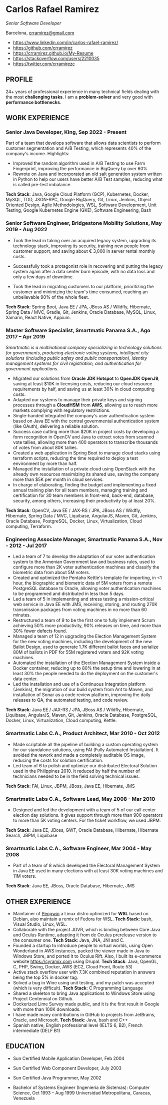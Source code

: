 # Carlos Rafael Ramirez
*Senior Software Developer*

Barcelona, crramirez@gmail.com

* https://www.linkedin.com/in/carlos-rafael-ramirez/
* https://github.com/crramirez
* https://crramirez.github.io/My-Resume
* https://stackoverflow.com/users/2210035
* https://twitter.com/crramirezc

## PROFILE
24+ years of professional experience in many technical fields dealing with the most **challenging tasks**. I am a **problem-solver** and very good with **performance bottlenecks**.

## WORK EXPERIENCE

### Senior Java Developer, King, Sep 2022 - Present

Part of a team that develops software that allows data scientists to perform customer segmentation and A/B Testing, which represents 40% of the company's income. Highlights:

* Improved the random algorithm used in A/B Testing to use Farm Fingerprint, improving the performance in BigQuery by over 60%
* Rewrote on Java and incorporated an old salt generation system written in Python to help our users have better A/B Test samples, reducing what is called pre-test imbalance.
  
**Tech Stack**:  Java, Google Cloud Platform (GCP), Kubernetes, Docker, MySQL, TDD, JSON-RPC, Google BigQuery, Git, Linux, Jenkins, Object Oriented Design, Agile Methodologies, WSL, Software Development, Unit Testing, Google Kubernetes Engine (GKE), Software Engineering, Bash

### Senior Software Engineer, Bridgestone Mobility Solutions, May 2019 - Aug 2022

* Took the lead in taking over an acquired legacy system, upgrading its technology stack, improving its security, training new people from customer support, and saving about € 3,000 in server rental monthly costs.

* Successfully took a protagonist role in recovering and putting the legacy system again after a data center burn episode, with no data loss and only a few days of downtime.

* Took the lead in migrating customers to our platform, prioritizing the customer and minimizing the team's time consumed, reaching an unbelievable 90% of the whole fleet. 

**Tech Stack**: Spring Boot, Java EE / JPA, JBoss AS / Wildfly, Hibernate, Spring Data / MVC, Gradle, Git, Jenkins, Oracle Database, MySQL, Linux, Xamarin, React Native, Appium.

### Master Software Specialist, Smartmatic Panama S.A., Ago 2017 – Apr 2019
*Smartmatic is a multinational company specializing in technology solutions for governments, producing electronic voting systems, intelligent city solutions (including public safety and public transportation), identity management systems for civil registration, and authentication for government applications.*

* Migrated our solutions from **Oracle JDK Hotspot** to **OpenJDK OpenJ9**, saving at least $10K in licensing costs, reducing our cloud resource requirements by half, and saving us at least 30% in cloud computing costs.
* Adapted our systems to manage their private keys and signing processes through a **CloudHSM** from **AWS**, allowing us to reach more markets complying with regulatory restrictions.
* Single-handed integrated the company's user authentication system based on Java EE with the central governmental authentication system (like OAuth), delivering a reliable solution.
* Success case cutting more than $20K in project costs by developing a form recognition in OpenCV and Java to extract votes from scanned vote tallies, allowing more than 400 operators to transcribe thousands of votes from about 80K tallies.
* Created a web application in Spring Boot to manage cloud stacks using terraform scripts, reducing the time required to deploy a test environment by more than half.
* Managed the installation of a private cloud using OpenStack with the already own resources maximizing its shared use, saving the company more than $5K per month in cloud services.
* In charge of elaborating, finding the budget and implementing a fixed annual training plan for all team members, managing training and certification for 30 team members in front-end, back-end, database, security, among others, increasing their productivity by at least 20%.

**Tech Stack**: OpenCV, Java EE / JAX-RS / JPA, JBoss AS / Wildfly, Hibernate, Spring Data / MVC, Liquibase, AngularJS, Maven, Git, Jenkins, Oracle Database, PostgreSQL, Docker, Linux, Virtualization, Cloud computing, Terraform.

### Engineering Associate Manager, Smartmatic Panama S.A., Nov - 2012 - Jul 2017

* Led a team of 7 to develop the adaptation of our voter authentication system to the Armenian Government law and business rules, used to configure more than 2K voter authentication machines and classify the biometric data from about 5M voters.
* Created and optimized the Pentaho Kettle's template for importing, in <1 hour, the biographic and biometric data of 5M voters from a remote PostgreSQL database to Oracle, allowing voter authentication machines to be programmed and distributed in less than 5 days.
* Led a team of 5 in implementing and stress testing a mission-critical web service in Java EE with JMS, receiving, storing, and routing 270K transmission packages from voting machines in no more than 60 minutes.
* Restructured a team of 9 to be the first one to fully implement Scrum achieving 50% more productivity, 90% releases on time, and more than 30% fewer defects found.
* Managed a team of 12 in upgrading the Election Management System for the new voting machines, including the development of the new Ballot Design, used to generate 1.7K different ballot faces and serialize 80M of ballots in PDF for 55M registered voters and 92K voting machines.
* Automated the installation of the Election Management System inside a Docker container, reducing up to 80% the setup time and lowering in at least 30% the people needed to do the deployment on the customer's data center.
* Led the installation and use of a Continuous Integration platform (Jenkins), the migration of our build system from Ant to Maven, and installation of Sonar as a code review platform, improving the daily releases to QA, the automated testing, and code review.

**Tech Stack**: Java EE / JAX-RS / JPA, JBoss AS / Wildfly, Hibernate, Liquibase, AngularJS, Maven, Git, Jenkins, Oracle Database, PostgreSQL, Docker, Linux, Virtualization, Cloud computing, Kettle.

### Smartmatic Labs C.A., Product Architect, Mar 2010 - Oct 2012

* Made scriptable all the pipeline of building a custom operating system for our standalone solutions, using FAI (Fully Automated Installation). It avoided the rework and made a completely auditable OS image, reducing the costs for solution certification.
* Led team of 6 to polish and optimize our distributed Electoral Solution used in the Philippines 2010. It reduced by half the number of technicians needed to be in the field solving technical issues.

**Tech Stack**: FAI, Linux, JBPM, JBoss, Java EE, Hibernate, JMS

### Smartmatic Labs C.A., Software Lead, May 2008 - Mar 2010

* Designed and led the development with a team of 5 of our call center election day solutions. It gives support through more than 900 operators to more than 5K voting centers. For the ticket workflow, we used JBPM.

**Tech Stack**: Java EE, JBoss, GWT, Oracle Database, Hibernate, Hibernate Search, JBPM, Liquibase

### Smartmatic Labs C.A., Software Engineer, Mar 2004 - May 2008

* Part of a team of 8 which developed the Electoral Management System in Java EE used in many elections with at least 30K voting machines and 11M voters.

**Tech Stack**: Java EE, JBoss, Oracle Database, Hibernate, JMS

## OTHER EXPERIENCE

* Maintainer of [Pengwin](https://github.com/WhitewaterFoundry/Pengwin#core-team) a Linux distro optimized for **WSL** based on Debian, also maintain a remix of Fedora for WSL. **Tech Stack**: bash, Visual Studio, Linux, WSL.
* Collaborate with the project JOVR, which is binding between Core Java and Oculus Runtime, adapting it from de Oculus prerelease version to the consumer one. **Tech Stack**: Java, JNA, JNI and C.
* Founded a startup to introduce people to virtual worlds, using Open Wonderland in AWS instances, packed the viewer made in Java to Windows Store, and ported it to Oculus Rift. Also, I built its e-commerce website https://cyramix.com using Drupal. **Tech Stack**: Java, OpenGL, C, PHP, Swing, Docker, AWS (EC2, Cloud Front, Route 53)
* Active stack overflow user with 7.3K combined reputation in answers being the top 5% in docker tag.
* Solved a bug in Wine using unit testing, and my patch was accepted (which is very difficult). **Tech Stack**: C Programming Language
* Shared a skeleton to bring Java applications to Windows Store using Project Centennial on Github.
* Dockerized Lime Survey made public, and it is the first result in Google with more than 100K downloads.
* I have made many contributions in GitHub to projects from JetBrains, Oracle, and Microsoft. **Tech Stack**: Java, bash and C++
* Spanish native, English professional level (IELTS 6, B2), French intermediate (DELF B1)

## EDUCATION

* Sun Certified Mobile Application Developer, Feb 2004
* Sun Certified Web Component Developer, July 2003
* Sun Certified Java Programmer, May 2002

* Bachelor of Systems Engineer (Ingenieria de Sistemas): Computer Science, Oct 1993 – Aug 1999
Universidad Metropolitana, Caracas, Venezuela

